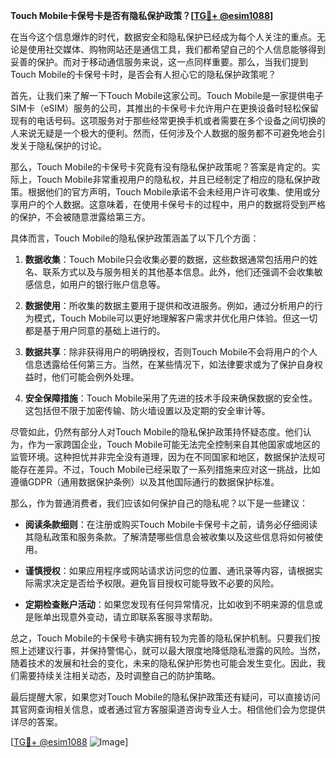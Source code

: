 **Touch Mobile卡保号卡是否有隐私保护政策？[[TG💪+ @esim1088](https://t.me/s/esim1088)]**

在当今这个信息爆炸的时代，数据安全和隐私保护已经成为每个人关注的重点。无论是使用社交媒体、购物网站还是通信工具，我们都希望自己的个人信息能够得到妥善的保护。而对于移动通信服务来说，这一点同样重要。那么，当我们提到Touch Mobile的卡保号卡时，是否会有人担心它的隐私保护政策呢？

首先，让我们来了解一下Touch Mobile这家公司。Touch Mobile是一家提供电子SIM卡（eSIM）服务的公司，其推出的卡保号卡允许用户在更换设备时轻松保留现有的电话号码。这项服务对于那些经常更换手机或者需要在多个设备之间切换的人来说无疑是一个极大的便利。然而，任何涉及个人数据的服务都不可避免地会引发关于隐私保护的讨论。

那么，Touch Mobile的卡保号卡究竟有没有隐私保护政策呢？答案是肯定的。实际上，Touch Mobile非常重视用户的隐私权，并且已经制定了相应的隐私保护政策。根据他们的官方声明，Touch Mobile承诺不会未经用户许可收集、使用或分享用户的个人数据。这意味着，在使用卡保号卡的过程中，用户的数据将受到严格的保护，不会被随意泄露给第三方。

具体而言，Touch Mobile的隐私保护政策涵盖了以下几个方面：

1. **数据收集**：Touch Mobile只会收集必要的数据，这些数据通常包括用户的姓名、联系方式以及与服务相关的其他基本信息。此外，他们还强调不会收集敏感信息，如用户的银行账户信息等。

2. **数据使用**：所收集的数据主要用于提供和改进服务。例如，通过分析用户的行为模式，Touch Mobile可以更好地理解客户需求并优化用户体验。但这一切都是基于用户同意的基础上进行的。

3. **数据共享**：除非获得用户的明确授权，否则Touch Mobile不会将用户的个人信息透露给任何第三方。当然，在某些情况下，如法律要求或为了保护自身权益时，他们可能会例外处理。

4. **安全保障措施**：Touch Mobile采用了先进的技术手段来确保数据的安全性。这包括但不限于加密传输、防火墙设置以及定期的安全审计等。

尽管如此，仍然有部分人对Touch Mobile的隐私保护政策持怀疑态度。他们认为，作为一家跨国企业，Touch Mobile可能无法完全控制来自其他国家或地区的监管环境。这种担忧并非完全没有道理，因为在不同国家和地区，数据保护法规可能存在差异。不过，Touch Mobile已经采取了一系列措施来应对这一挑战，比如遵循GDPR（通用数据保护条例）以及其他国际通行的数据保护标准。

那么，作为普通消费者，我们应该如何保护自己的隐私呢？以下是一些建议：

- **阅读条款细则**：在注册或购买Touch Mobile卡保号卡之前，请务必仔细阅读其隐私政策和服务条款。了解清楚哪些信息会被收集以及这些信息将如何被使用。
  
- **谨慎授权**：如果应用程序或网站请求访问您的位置、通讯录等内容，请根据实际需求决定是否给予权限。避免盲目授权可能导致不必要的风险。
  
- **定期检查账户活动**：如果您发现有任何异常情况，比如收到不明来源的信息或是账单出现意外变动，请立即联系客服寻求帮助。

总之，Touch Mobile的卡保号卡确实拥有较为完善的隐私保护机制。只要我们按照上述建议行事，并保持警惕心，就可以最大限度地降低隐私泄露的风险。当然，随着技术的发展和社会的变化，未来的隐私保护形势也可能会发生变化。因此，我们需要持续关注相关动态，及时调整自己的防护策略。

最后提醒大家，如果您对Touch Mobile的隐私保护政策还有疑问，可以直接访问其官网查询相关信息，或者通过官方客服渠道咨询专业人士。相信他们会为您提供详尽的答案。

[[TG💪+ @esim1088](https://t.me/s/esim1088) ![Image](https://i.postimg.cc/4NQfJmqS/Snipaste-2025-05-13-00-14-12.png)]